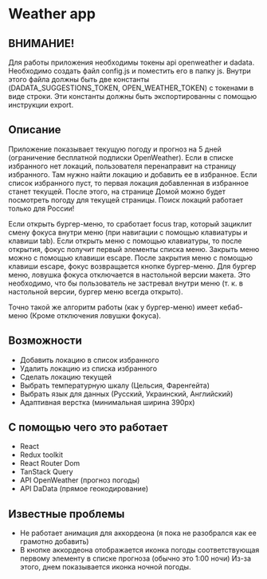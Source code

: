 # Weather app 

## ВНИМАНИЕ! 
Для работы приложения необходимы токены api openweather и dadata. Необходимо создать файл config.js и поместить его в папку js. Внутри этого файла должны быть две константы (DADATA_SUGGESTIONS_TOKEN, OPEN_WEATHER_TOKEN) с токенами в виде строки. Эти константы должны быть экспортированны с помощью инструкции export. 

## Описание 
Приложение показывает текущую погоду и прогноз на 5 дней (ограничение бесплатной подписки OpenWeather). Если в списке избранного нет локаций, пользователя перенаправит на страницу избранного. Там нужно найти локацию и добавить ее в избранное. Если список избранного пуст, то первая локация добавленная в избранное станет текущей. После этого, на странице Домой можно будет посмотреть погоду для текущей страницы. Поиск локаций работает только для России! 

Если открыть бургер-меню, то сработает focus trap, который зациклит смену фокуса внутри меню (при навигации с помощью клавиатуры и клавиши tab). Если  открыть меню с помощью клавиатуры, то после открытия, фокус получит первый элементы списка меню. Закрыть меню можно с помощью клавиши escape. После закрытия меню с помощью клавиши escape, фокус возвращается кнопке бургер-меню. Для бургер меню, ловушка фокуса отключается в настольной версии макета. Это необходимо, что бы пользователь не застревал внутри меню (т. к. в настольной версии, бургер меню всегда открыто). 

Точно такой же алгоритм работы (как у бургер-меню) имеет кебаб-меню (Кроме отключения ловушки фокуса). 

## Возможности 
- Добавить локацию в список избранного 
- Удалить локацию из списка избранного 
- Сделать локацию текущей 
- Выбрать температурную шкалу (Цельсия, Фаренгейта) 
- Выбрать язык для данных (Русский, Украинский, Английский) 
- Адаптивная верстка (минимальная ширина 390px) 

## С помощью чего это работает 
- React 
- Redux toolkit 
- React Router Dom 
- TanStack Query 
- API OpenWeather (прогноз погоды) 
- API DaData (прямое геокодирование) 

## Известные проблемы

- Не работает анимация для аккордеона (я пока не разобрался как ее грамотно добавить) 
- В кнопке аккордеона отображается иконка погоды соответствующая первому элементу в списке прогноза (обычно это 1:00 ночи) Из-за этого, днем показывается иконка ночной погоды. 